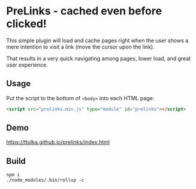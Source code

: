 # PreLinks - cached even before clicked!

This simple plugin will load and cache pages right when the user shows a mere intention to visit a link (move the cursor upon the link).

That results in a very quick navigating among pages, lower load, and great user experience.

## Usage

Put the script to the bottom of `<body>` into each HTML page:

```html
<script src="prelinks.min.js" type="module" id="prelinks"></script>
```

## Demo

https://ttulka.github.io/prelinks/index.html

## Build

```
npm i
./node_modules/.bin/rollup -c
```
